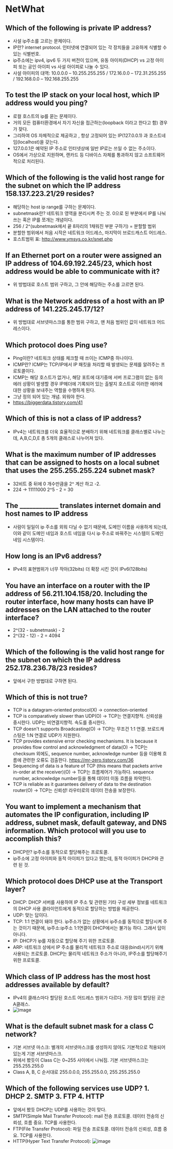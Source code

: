 # NetWhat
## Which of the following is private IP address?
* 사설 ip주소를 고르는 문제이다.
* IP란? internet protocol. 인터넷에 연결되어 있는 각 장치들을 고유하게 식별할 수 있는 식별번호.
* ip주소에는 ipv4, ipv6 두 가지 버전이 있으며, 유동 아이피(DHCP) vs 고정 아이피 또는 공인 아이피 vs 사설 아이피로 나눌 수 있다.
* 사설 아이피의 대역: 10.0.0.0 – 10.255.255.255 / 172.16.0.0 – 172.31.255.255 / 192.168.0.0 – 192.168.255.255

## To test the IP stack on your local host, which IP address would you ping?
* 로컬 호스트의 ip를 묻는 문제이다.
* 거의 모든 컴퓨터환경에서 자기 자신을 접근하는(loopback 이라고 한다고 함) 경우가 잦다.
* 그리하여 OS 자체적으로 제공하고 , 항상 고정되어 있는 IP(127.0.0.1) 과 호스트네임(localhost)을 갖는다.
* 127.0.0.1은 예약된 IP 주소로 인터넷상에 일반 IP로는 쓰일 수 없는 주소이다.
* OS에서 가상으로 지원하며, 랜카드 등 디바이스 자체를 통과하지 않고 소프트웨어적으로 처리된다.

## Which of the following is the valid host range for the subnet on which the IP address 158.137.223.21/29 resides?
* 해당하는 host ip range를 구하는 문제이다.
* subnetmask란? 네트워크 영역을 분리시켜 주는 것. 0으로 된 부분에서 IP를 나눠쓰는 혹은 IP를 쪼개는 개념이다.
* 256 / 2^(subnetmask에서 끝 8자리의 1채워진 부분 구하기) = 분할할 범위
* 분할한 범위에서 처음 시작은 네트워크 어드레스, 마지막이 브로드캐스트 어드레스.
* 호스트범위 표: http://www.ymsys.co.kr/snet.php

## If an Ethernet port on a router were assigned an IP address of 104.69.192.245/23, which host address would be able to communicate with it?
* 위 방법대로 호스트 범위 구하고, 그 안에 해당하는 주소를 고르면 된다.

## What is the Network address of a host with an IP address of 141.225.245.17/12?
* 위 방법대로 서브넷마스크를 통한 범위 구하고, 맨 처음 범위인 값이 네트워크 어드레스이다.

## Which protocol does Ping use?
* Ping이란? 네트워크 상태를 체크할 때 쓰이는 ICMP중 하나이다.
* ICMP란? ICMP는 TCP/IP에서 IP 패킷을 처리할 때 발생되는 문제를 알려주는 프로토콜이다.
* ICMP는 해당 호스트가 없거나, 해당 포트에 대기중에 서버 프로그램이 없는 등의 에러 상황이 발생할 경우 IP헤더에 기록되어 있는 출발지 호스트로 이러한 에러에 대한 상황을 보내주는 역할을 수행하게 된다.
* 그냥 정의 되어 있는 개념. 외워야 한다.
* https://biggerdata.tistory.com/41

## Which of this is not a class of IP address?
* IPv4는 네트워크를 더욱 효율적으로 분배하기 위해 네트워크를 클래스별로 나누는데, A,B,C,D,E 총 5개의 클래스로 나누어져 있다.

## What is the maximum number of IP addresses that can be assigned to hosts on a local subnet that uses the 255.255.255.224 subnet mask?
* 32비트 중 뒤에 0 개수만큼을 2^ 계산 하고 -2.
* 224 -> 11111000 2^5 - 2 = 30

## The ____________ translates internet domain and host names to IP address
* 사람이 일일이 ip 주소를 외워 다닐 수 없기 때문에, 도메인 이름을 사용하게 되는데, 이와 같이 도메인 네임과 호스트 네임을 다시 ip 주소로 바꿔주는 시스템이 도메인 네임 시스템이다.

## How long is an IPv6 address?
* IPv4의 표현범위가 너무 작아(32bits) 더 확장 시킨 것이 IPv6(128bits)

## You have an interface on a router with the IP address of 56.211.104.158/20. Including the router interface, how many hosts can have IP addresses on the LAN attached to the router interface?
* 2^(32 - subnetmask) - 2
* 2^(32 - 12) - 2 = 4094

## Which of the following is the valid host range for the subnet on which the IP address 252.178.236.78/23 resides?
* 앞에서 구한 방법대로 구하면 된다.

## Which of this is not true?
  * TCP is a datagram-oriented protocol(X) -> connection-oriented
  * TCP is comparatively slower than UDP(O) -> TCP는 연결지향적. 신뢰성을 중시한다. UDP는 비연결지향적. 속도를 중시한다.
  * TCP doesn't supports Broadcasting(O) -> TCP는 무조건 1:1 연결. 브로드캐스팅은 1:N 연결로 UDP가 지원한다.
  * TCP provides extensive error checking mechanisms. It is because it provides flow control and acknowledgment of data(O)
  -> TCP는 checksum 외에도, sequence number, acknowledge number 등을 이용해 흐름에 관련한 오류도 검출한다. https://mr-zero.tistory.com/36
  * Sequencing of data is a feature of TCP (this means that packets arrive in-order at the receiver)(O) -> TCP는 흐름제어가 가능하다.
  sequence number, acknowledge number등을 통해 데이터 이동 흐름을 파악한다.
  * TCP is reliable as it guarantees delivery of data to the destination router(O) -> TCP는 신뢰성! 라우터로의 데이터 전송을 보장한다.
  
## You want to implement a mechanism that automates the IP configuration, including IP address, subnet mask, default gateway, and DNS information. Which protocol will you use to accomplish this?
* DHCP란? ip주소를 동적으로 할당해주는 프로토콜.
* ip주소에 고정 아이피와 동적 아이피가 있다고 했는데, 동적 아이피가 DHCP와 관련 된 것.

## Which protocol does DHCP use at the Transport layer?
* DHCP: DHCP 서버를 사용하여 IP 주소 및 관련된 기타 구성 세부 정보를 네트워크의 DHCP 사용 클라이언트에게 동적으로 할당하는 방법을 제공한다. 
* UDP: 맞는 답이다.
* TCP: 1:1 연결이 돼야 한다. ip주소가 없는 상황에서 ip주소를 동적으로 할당시켜 주는 것이기 때문에, ip주소:ip주소 1:1연결이 DHCP에서는 불가능 하다. 그래서 답이 아니다.
* IP: DHCP가 ip를 자동으로 할당해 주기 위한 프로토콜.
* ARP: 네트워크 상에서 IP 주소를 물리적 네트워크 주소로 대응(bind)시키기 위해 사용되는 프로토콜. DHCP는 물리적 네트워크 주소가 아니라, IP주소를 할당해주기 위한 프로토콜.

## Which class of IP address has the most host addresses available by default?
* IPv4의 클래스마다 할당된 호스트 어드레스 범위가 다르다. 가장 많이 할당된 곳은 A클래스.
* ![image](https://user-images.githubusercontent.com/52701529/119780188-76de8100-bf04-11eb-975e-7c005910c052.png)

## What is the default subnet mask for a class C network?
* 기본 서브넷 마스크: 별개의 서브넷마스크를 생성하지 않아도 기본적으로 적용되어 있는게 기본 서브넷마스크.
* 위에서 봤듯이 Class C는 0~255 사이에서 나눠짐. 기본 서브넷마스크는 255.255.255.0
* Class A, B, C 순서대로 255.0.0.0, 255.255.0.0, 255.255.255.0

## Which of the following services use UDP? 1. DHCP 2. SMTP 3. FTP 4. HTTP
* 앞에서 봤듯 DHCP는 UDP를 사용하는 것이 맞다.
* SMTP(Simple Mail Transfer Protocol): mail 전송 프로토콜. 데이터 전송의 신뢰성, 흐름 중요. TCP를 사용한다.
* FTP(File Transfer Protocol): 파일 전송 프로토콜. 데이터 전송의 신뢰성, 흐름 중요. TCP를 사용한다.
* HTTP(Hyper Text Transfer Protocol): 
![image](https://user-images.githubusercontent.com/52701529/119781817-67f8ce00-bf06-11eb-93bb-493cc5b02c20.png)
